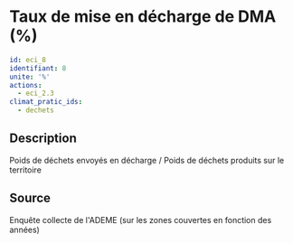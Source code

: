 # Taux de mise en décharge de DMA (%)
```yaml
id: eci_8
identifiant: 8
unite: '%'
actions:
  - eci_2.3
climat_pratic_ids:
  - dechets
```
## Description
Poids de déchets envoyés en décharge / Poids de déchets produits sur le territoire

## Source
Enquête collecte de l'ADEME (sur les zones couvertes en fonction des années)

